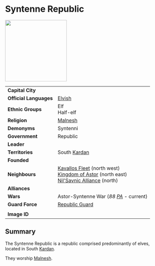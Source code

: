 # Syntenne Republic

<img src="https://raw.githubusercontent.com/jesskelsall/astarus-images/main/symbols/imageid.png" height="200" />

|||
| --- | --- |
| **Capital City** | | civilisation.2
| **Official Languages** | [Elvish](../../languages/elvish.md) |
| **Ethnic Groups** | Elf<br>Half-elf |
| **Religion** | [Malnesh](../../gods/deities/malnesh.md) |
| **Demonyms** | Syntenni |
| **Government** | Republic |
| **Leader** | |
| **Territories** | South [Kardan](../../places/continents/kardan.md) |
| **Founded** | |
| **Neighbours** | [Kavallos Fleet](../kavallos-fleet/kavallos-fleet.md) (north west)<br>[Kingdom of Astor](../kingdom-of-astor/kingdom-of-astor.md) (north east)<br>[Nil'Savnic Alliance](../nilsavnic-alliance/nilsavnic-alliance.md) (north) |
| **Alliances** | |
| **Wars** | Astor-Syntenne War (*88 [PA](../../history/calendars/astorian-calendar.md)* - current) |
| **Guard Force** | [Republic Guard](../../organisations/guards/republic-guard.md) |
|||
| **Image ID** | |

## Summary

The Syntenne Republic is a republic comprised predominantly of elves, located in South [Kardan](../../places/continents/kardan.md).

They worship [Malnesh](../../gods/deities/malnesh.md).
